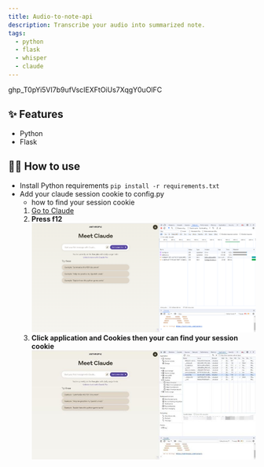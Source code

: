 ```yaml
---
title: Audio-to-note-api
description: Transcribe your audio into summarized note.
tags:
  - python
  - flask
  - whisper
  - claude
---
```

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
## ✨ Features

- Python
- Flask

## 💁‍♀️ How to use

- Install Python requirements `pip install -r requirements.txt`
- Add your claude session cookie to config.py
    - how to find your session cookie
    1. [Go to Claude](https://claude.ai/chats)
    2. **Press f12** ![press f12](image.png)
    3. **Click application and Cookies then your can find your session cookie** ![Click application and Cookies then your can find your session cookie](image-1.png)
